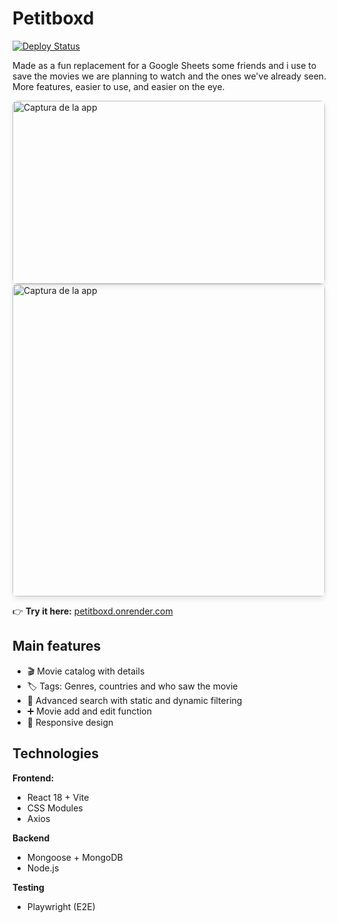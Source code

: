 # Petitboxd

[![Deploy Status](https://img.shields.io/badge/deployed%20on-Render-black?style=flat&logo=render)](https://petitboxd.onrender.com/)


Made as a fun replacement for a Google Sheets some friends and i use to save the movies we are planning to watch and the ones we've already seen.
More features, easier to use, and easier on the eye.

<img src="https://github.com/user-attachments/assets/b2552719-2468-4f4c-91e0-9614d0498be7" alt="Captura de la app" width="500" height="293" style="border-radius: 8px; box-shadow: 0 4px 8px rgba(0,0,0,0.1);"/>
<img src="https://github.com/user-attachments/assets/4f5bfb8b-b360-4241-ad78-e293c1bfc75c" alt="Captura de la app" width="500" style="border-radius: 8px; box-shadow: 0 4px 8px rgba(0,0,0,0.1);"/>


👉 **Try it here:** [petitboxd.onrender.com](https://petitboxd.onrender.com)

## Main features
- 🎬 Movie catalog with details
- 🏷️ Tags: Genres, countries and who saw the movie
- 🔎 Advanced search with static and dynamic filtering
- ➕ Movie add and edit function
- 📱  Responsive design

## Technologies

**Frontend:**
- React 18 + Vite
- CSS Modules
- Axios

**Backend**
- Mongoose + MongoDB
- Node.js

**Testing**
- Playwright (E2E)
